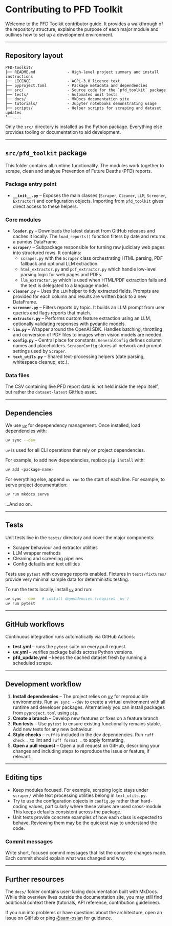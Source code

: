 # Contributing to PFD Toolkit

Welcome to the PFD Toolkit contributor guide. It provides a walkthrough of the repository structure, explains the
purpose of each major module and outlines how to set up a development environment.

---

## Repository layout

```
PFD-toolkit/
├── README.md              - High-level project summary and install instructions
├── LICENCE                - AGPL-3.0 licence text
├── pyproject.toml         - Package metadata and dependencies
├── src/                   - Source code for the `pfd_toolkit` package
├── tests/                 - Automated unit tests
├── docs/                  - MkDocs documentation site
├── tutorials/             - Jupyter notebooks demonstrating usage
├── scripts/               - Helper scripts for scraping and dataset updates
└── ...
```

Only the `src/` directory is installed as the Python package. Everything else provides tooling or documentation to aid development.

---

## `src/pfd_toolkit` package

This folder contains all runtime functionality. The modules work together to scrape, clean and analyse Prevention of Future Deaths (PFD) reports.

### Package entry point

- **`__init__.py`** – Exposes the main classes (`Scraper`, `Cleaner`, `LLM`, `Screener`, `Extractor`) and configuration objects. Importing from `pfd_toolkit` gives direct access to these helpers.

### Core modules

- **`loader.py`** – Downloads the latest dataset from GitHub releases and caches it locally. The `load_reports()` function filters by date and returns a pandas DataFrame.
- **`scraper/`** – Subpackage responsible for turning raw judiciary web pages into structured rows. It contains:
  - `scraper.py` with the `Scraper` class orchestrating HTML parsing, PDF fallback and optional LLM extraction.
  - `html_extractor.py` and `pdf_extractor.py` which handle low-level parsing logic for web pages and PDFs.
  - `llm_extractor.py` which is used when HTML/PDF extraction fails and the text is delegated to a language model.
- **`cleaner.py`** – Uses the `LLM` helper to tidy extracted fields. Prompts are provided for each column and results are written back to a new DataFrame.
- **`screener.py`** – Filters reports by topic. It builds an LLM prompt from user queries and flags reports that match.
- **`extractor.py`** – Performs custom feature extraction using an LLM, optionally validating responses with pydantic models.
- **`llm.py`** – Wrapper around the OpenAI SDK. Handles batching, throttling and conversion of PDF files to images when vision models are needed.
- **`config.py`** – Central place for constants. `GeneralConfig` defines column names and placeholders. `ScraperConfig` stores all network and prompt settings used by `Scraper`.
- **`text_utils.py`** – Shared text-processing helpers (date parsing, whitespace cleanup, etc.).

### Data files

The CSV containing live PFD report data is not held inside the repo itself, but rather the `dataset-latest` GitHub asset.

---

## Dependencies

We use [`uv`](https://docs.astral.sh/uv/getting-started/installation/) for depependency management. Once installed, load dependencies with:

```bash
uv sync --dev
```

`uv` is used for all CLI operations that rely on project dependencies. 

For example, to add new dependencies, replace `pip install` with:

```bash
uv add <package-name>
```

For everything else, append `uv run` to the start of each line. For example, to serve project documentation:

```bash
uv run mkdocs serve
```

...And so on.

---

## Tests

Unit tests live in the `tests/` directory and cover the major components:

- Scraper behaviour and extractor utilities
- LLM wrapper methods
- Cleaning and screening pipelines
- Config defaults and text utilities

Tests use `pytest` with coverage reports enabled. Fixtures in `tests/fixtures/` provide very minimal sample data for deterministic testing.

To run the tests locally, install [`uv`](https://docs.astral.sh/uv/getting-started/installation/) and run:

```bash
uv sync --dev   # install dependencies (requires `uv`)
uv run pytest
```

---

## GitHub workflows

Continuous integration runs automatically via GitHub Actions:

- **test.yml** – runs the `pytest` suite on every pull request.
- **uv.yml** – verifies package builds across Python versions.
- **pfd_update.yml** – keeps the cached dataset fresh by running a scheduled scrape.

---

## Development workflow

1. **Install dependencies** – The project relies on [uv](https://github.com/astral-sh/uv) for reproducible environments. Run `uv sync --dev` to create a virtual environment with all runtime and developer packages. Alternatively you can install packages from `pyproject.toml` using `pip`.
2. **Create a branch** – Develop new features or fixes on a feature branch.
3. **Run tests** – Use `pytest` to ensure existing functionality remains stable. Add new tests for any new behaviour.
4. **Style checks** – `ruff` is included in the dev dependencies. Run `ruff check .` to lint and `ruff format .` to apply formatting.
5. **Open a pull request** – Open a pull request on GitHub, describing your changes and including steps to reproduce the issue or feature, if relevant. 


---

## Editing tips

- Keep modules focused. For example, scraping logic stays under `scraper/` while text processing utilities belong in `text_utils.py`.
- Try to use the configuration objects in `config.py` rather than hard-coding values, particularly where these values are used cross-module. This keeps defaults consistent across the package.
- Unit tests provide concrete examples of how each class is expected to behave. Reviewing them may be the quickest way to understand the code.

### Commit messages

Write short, focused commit messages that list the concrete changes made.
Each commit should explain what was changed and why. 

---

## Further resources

The `docs/` folder contains user-facing documentation built with MkDocs. While this overview lives outside the documentation site, you may still find additional context there (tutorials, API reference, contribution guidelines).

If you run into problems or have questions about the architecture, open an issue on GitHub or ping [@sam-osian](https://github.com/sam-osian) for guidance.
